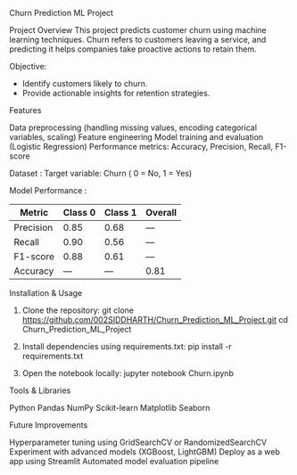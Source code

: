 Churn Prediction ML Project

 Project Overview
This project predicts customer churn using machine learning techniques.
Churn refers to customers leaving a service, and predicting it helps companies take proactive actions to retain them.

Objective:
* Identify customers likely to churn.
* Provide actionable insights for retention strategies.

 Features

Data preprocessing (handling missing values, encoding categorical variables, scaling)
Feature engineering
Model training and evaluation (Logistic Regression)
Performance metrics: Accuracy, Precision, Recall, F1-score

Dataset :
Target variable: Churn ( 0 = No, 1 = Yes)

Model Performance :

| Metric    | Class 0 | Class 1 | Overall |
| --------- | ------- | ------- | ------- |
| Precision | 0.85    | 0.68    | —       |
| Recall    | 0.90    | 0.56    | —       |
| F1-score  | 0.88    | 0.61    | —       |
| Accuracy  | —       | —       | 0.81    |


Installation & Usage

1. Clone the repository:
  git clone https://github.com/002SIDDHARTH/Churn_Prediction_ML_Project.git
cd Churn_Prediction_ML_Project

2. Install dependencies using requirements.txt:
  pip install -r requirements.txt

3. Open the notebook locally:
  jupyter notebook Churn.ipynb

Tools & Libraries

Python
Pandas
NumPy
Scikit-learn
Matplotlib
Seaborn

Future Improvements

Hyperparameter tuning using GridSearchCV or RandomizedSearchCV
Experiment with advanced models (XGBoost, LightGBM)
Deploy as a web app using Streamlit
Automated model evaluation pipeline


